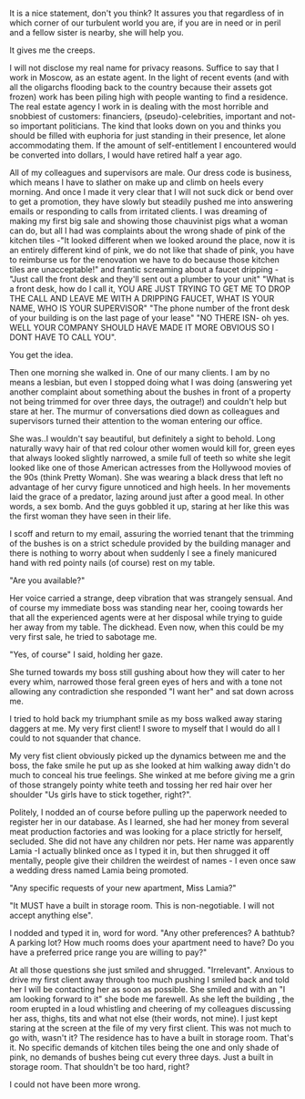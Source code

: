 It is a nice statement, don't you think? It assures you that regardless of in which corner of our turbulent world you are, if you are in need or in peril and a fellow sister is nearby, she will help you.

It gives me the creeps.

I will not disclose my real name  for privacy reasons. Suffice to say that I work in Moscow, as an estate agent. In the light of recent events (and with all the oligarchs flooding back to the country because  their assets got frozen) work has been piling high with people wanting to find a residence. The real estate agency I work in is dealing with the most horrible and snobbiest of customers: financiers, (pseudo)-celebrities, important and not-so important politicians. The kind that looks down on you and thinks you should be filled with euphoria for just standing in their presence, let alone accommodating them. If the amount of self-entitlement I encountered would be converted into dollars, I would have retired half a year ago.

All of my colleagues and supervisors are male. Our dress code is business, which means I have to slather on make up and climb on heels every morning. And once I made it very clear that I will not suck dick or bend over to get a promotion, they have slowly but steadily pushed me into answering emails or responding to calls from irritated clients. I was dreaming of making my first big sale and showing those chauvinist pigs what a woman can do, but all I had was complaints about the wrong shade of pink of the kitchen tiles -"It looked different when we looked around the place, now it is an entirely different kind of pink, we do not like that shade of pink, you have to reimburse us for the renovation we have to do because those kitchen tiles are unacceptable!" and frantic screaming about a faucet dripping -"Just call the front desk and they'll sent out a plumber to your unit" "What is a front desk, how do I call it, YOU ARE JUST TRYING TO GET ME TO DROP THE CALL AND LEAVE ME WITH A DRIPPING FAUCET, WHAT IS YOUR NAME, WHO IS YOUR SUPERVISOR" "The phone number of the front desk of your building is on the last page of your lease" "NO THERE ISN- oh yes. WELL YOUR COMPANY SHOULD HAVE MADE IT MORE OBVIOUS SO I DONT HAVE TO CALL YOU".

You get the idea.

Then one morning she walked in. One of our many clients. I am by no means a lesbian, but even I stopped doing what I was doing (answering yet another complaint about something about the bushes in front of a property not being trimmed for over three days, the outrage!) and couldn't help but stare at her. The murmur of conversations died down as colleagues and supervisors turned their attention to the woman entering our office.

She was..I wouldn't say beautiful, but definitely a sight to behold. Long naturally wavy hair of that red colour other women would kill for, green eyes that always looked slightly narrowed, a smile full of teeth so white she legit looked like one of those American actresses from the Hollywood movies of the 90s (think Pretty Woman). She was wearing a black dress that left no advantage of her curvy figure unnoticed and high heels. In her movements laid the grace of a predator, lazing around just after a good meal. In other words, a sex bomb. And the guys gobbled it up, staring at her like this was the first woman they have seen in their life.

I scoff and return to my email, assuring the worried tenant that the trimming of the bushes is on a strict schedule provided by the building manager and there is nothing to worry about when suddenly I see a finely manicured hand with red pointy nails (of course) rest on my table.

"Are you available?"

Her voice carried a strange, deep vibration that was strangely sensual. And of course my immediate boss was standing near her, cooing towards her that all the experienced agents were at her disposal while trying to guide her away from my table. The dickhead. Even now, when this could be my very first sale, he tried to sabotage me.

"Yes, of course" I said, holding her gaze.

She turned towards my boss still gushing about how they will cater to her every whim, narrowed those feral green eyes of hers and with a tone not allowing any contradiction she responded "I want her" and sat down across me.

I tried to hold back my triumphant smile as my boss walked away staring daggers at me. My very first client! I swore to myself that I would do all I could to not squander that chance.

My very fist client obviously picked up the dynamics between me and the boss, the fake smile he put up as she looked at him walking away didn't do much to conceal his true feelings. She winked at me before giving me a grin of those strangely pointy white teeth and tossing her red hair over her shoulder "Us girls have to stick together, right?".

Politely, I nodded an of course before pulling up the paperwork needed to register her in our database. As I learned, she had her money from several meat production factories and was looking for a place strictly for herself, secluded. She did not have any children nor pets. Her name was apparently Lamia -I actually blinked once as I typed it in, but then shrugged it off mentally, people give their children the weirdest of names -  I even once saw a wedding dress named Lamia being promoted.

"Any specific requests of your new apartment, Miss Lamia?"

"It MUST have a built in storage room. This is non-negotiable. I will not accept anything else".

I nodded and typed it in, word for word. "Any other preferences? A bathtub? A parking lot? How much rooms does your apartment need to have? Do you have a preferred price range you are willing to pay?"

At all those questions she just smiled and shrugged. "Irrelevant". Anxious to drive my first client away through too much pushing I smiled back and told her I will be contacting her as soon as possible.  She smiled and with an "I am looking forward to it" she bode me farewell. As she left the building , the room erupted in a loud whistling and cheering of my colleagues discussing her ass, thighs, tits and what not else (their words, not mine). I just kept staring at the screen at the file of my very first client. This was not much to go with, wasn't it? The residence has to have a built in storage room. That's it. No specific demands of kitchen tiles being the one and only shade of pink, no demands of bushes being cut every three days. Just a built in storage room. That shouldn't be too hard, right?

I could not have been more wrong.